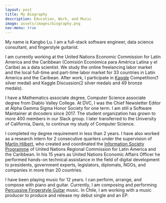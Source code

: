 ```yaml
---
layout: post
title: My Biography
description: Education, Work, and Music
image: assets/images/biography.png
nav-menu: true
---
```

My name is Kangbo Lu. I am a full-stack software engineer, data science consultant, and fingerstyle guitarist. 

I am currently working at the United Nations Economic Commission for Latin America and the Caribbean (Comisión Económica para América Latina y el Caribe) as a data scientist. We study the online freelancing labor market and the local full-time and part-time labor market for 33 countries in Latin America and the Caribean. After work, I participate in [Kaggle](https://www.kaggle.com/agilesifaka) Competition(1 silver medal) and Kaggle  Discussion(2 silver medals and 49 bronze medals).

I have a Mathematics associate degree, Computer Science associate degree from Diablo Valley College. At DVC, I was the Chief Newsletter Editor at Alpha Gamma Sigma Honor Society for one term.  I am still a Software Maintainer at dvcoders since 2017. The student organization has grown to more 400 members in our Slack group. I later transferred to the University of California, Davis, to continue my study of Computer Science. 

I completed my degree requirement in less than 2 years. I have also worked as a research intern for 2 consecutive quarters under the supervision of [Martin Hilbert](https://communication.ucdavis.edu/people/hilbert), who created and coordinated the [Information Society Programme](http://www.cepal.org/SocInfo) of United Nations Regional Commission for Latin America and the Caribbean. In his 15 years as United Nations Economic Affairs Officer he performed hands-on technical assistance in the field of digital development to presidents, government experts, legislators, diplomats, NGOs, and companies in more than 20 countries.

I have been playing music for 12 years. I can perform, arrange, and compose with piano and guitar. Currently, I am composing and performing [Percussive Fingerstyle Guitar](https://en.wikipedia.org/wiki/Fingerstyle_guitar#Percussive_approach) music. In Chile, I am working with a music producer to produce and release my debut single and an EP.
